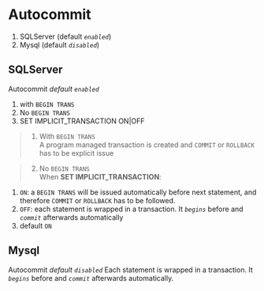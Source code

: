 # Autocommit
1. SQLServer (default _`enabled`_)
1. Mysql (default _`disabled`_)

## SQLServer
Autocommit _default_ _`enabled`_
1. with `BEGIN TRANS`  
1. No `BEGIN TRANS`
1. SET IMPLICIT_TRANSACTION ON|OFF

>1. With `BEGIN TRANS`  
A program managed transaction is created and `COMMIT` or `ROLLBACK` has to be explicit issue

>2. No `BEGIN TRANS`  
When **SET IMPLICIT_TRANSACTION**:
1. `ON`: a `BEGIN TRANS` will be issued automatically before next statement, and therefore `COMMIT` or `ROLLBACK` has to be followed.
1. `OFF`: each statement is wrapped in a transaction. It _`begins`_ before and _`commit`_ afterwards automatically
1. default `ON`

## Mysql
Autocommit _default_ _`disabled`_
Each statement is wrapped in a transaction. It _`begins`_ before and _`commit`_ afterwards automatically.